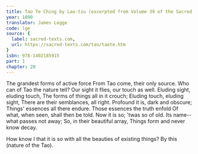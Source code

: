 ```yaml
---
title: Tao Te Ching by Lao-tzu (excerpted from Volume 39 of the Sacred Books of the East.)
year: 1890
translator: James Legge
code: lge
source: {
  label: sacred-texts.com,
  url: https://sacred-texts.com/tao/taote.htm
}
isbn: 978-1402185915
part: 1
chapter: 20
---
```

The grandest forms of active force 
From Tao come, their only source. 
Who can of Tao the nature tell? 
Our sight it flies, our touch as well. 
Eluding sight, eluding touch, 
The forms of things all in it crouch; 
Eluding touch, eluding sight, 
There are their semblances, all right. 
Profound it is, dark and obscure; 
Things' essences all there endure. 
Those essences the truth enfold 
Of what, when seen, shall then be told. 
Now it is so; 'twas so of old. 
Its name--what passes not away; 
So, in their beautiful array, 
Things form and never know decay. 

How know I that it is so with all the beauties of existing things?
By this (nature of the Tao).